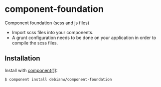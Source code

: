 component-foundation
====================

Component foundation (scss and js files)

* Import scss files into your components.
* A grunt configuration needs to be done on your application in order to compile the scss files.

## Installation

  Install with [component(1)](http://component.io):

    $ component install debianw/component-foundation
